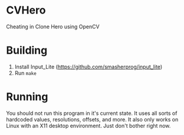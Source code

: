 # CVHero
Cheating in Clone Hero using OpenCV

# Building

1. Install Input_Lite (https://github.com/smasherprog/input_lite)
2. Run `make`

# Running

You should not run this program in it's current state. It uses all sorts of hardcoded values, resolutions, offsets, and more.
It also only works on Linux with an X11 desktop environment. Just don't bother right now.
